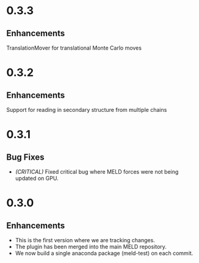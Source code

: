 # 0.3.3

## Enhancements

TranslationMover for translational Monte Carlo moves

# 0.3.2

## Enhancements

Support for reading in secondary structure from multiple chains

# 0.3.1

## Bug Fixes
- *(CRITICAL)* Fixed critical bug where MELD forces were not
  being updated on GPU.
  
# 0.3.0

## Enhancements
- This is the first version where we are tracking changes.
- The plugin has been merged into the main MELD repository.
- We now build a single anaconda package (meld-test) on each commit.
